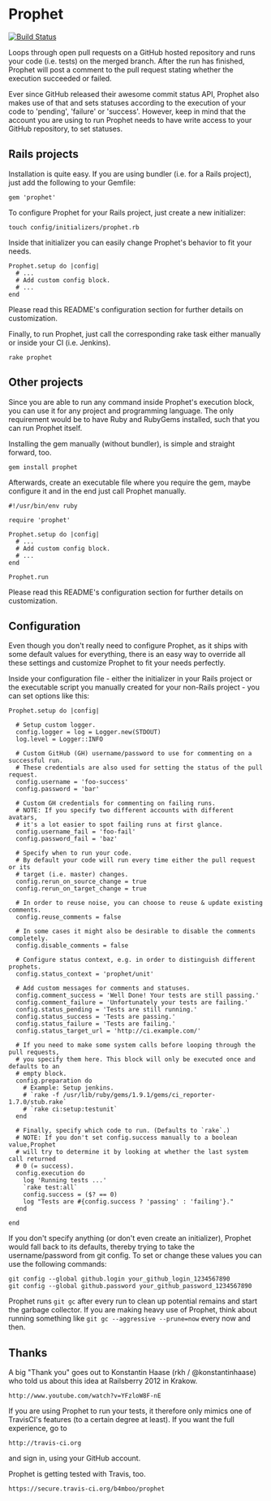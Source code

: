 Prophet
==========
[![Build Status](https://secure.travis-ci.org/b4mboo/prophet.png)](https://secure.travis-ci.org/b4mboo/prophet)

Loops through open pull requests on a GitHub hosted repository and runs your code
(i.e. tests) on the merged branch. After the run has finished, Prophet will
post a comment to the pull request stating whether the execution succeeded or failed.

Ever since GitHub released their awesome commit status API, Prophet also makes use
of that and sets statuses according to the execution of your code to 'pending',
'failure' or 'success'.
However, keep in mind that the account you are using to run Prophet needs to have
write access to your GitHub repository, to set statuses.


Rails projects
--------------

Installation is quite easy. If you are using bundler (i.e. for a Rails project),
just add the following to your Gemfile:

    gem 'prophet'

To configure Prophet for your Rails project, just create a new initializer:

    touch config/initializers/prophet.rb

Inside that initializer you can easily change Prophet's behavior to fit your needs.

    Prophet.setup do |config|
      # ...
      # Add custom config block.
      # ...
    end

Please read this README's configuration section for further details on
customization.

Finally, to run Prophet, just call the corresponding rake task either
manually or inside your CI (i.e. Jenkins).

    rake prophet


Other projects
--------------

Since you are able to run any command inside Prophet's execution block,
you can use it for any project and programming language. The only requirement
would be to have Ruby and RubyGems installed, such that you can run Prophet
itself.

Installing the gem manually (without bundler), is simple and straight forward, too.

    gem install prophet

Afterwards, create an executable file where you require the gem, maybe configure
it and in the end just call Prophet manually.

    #!/usr/bin/env ruby

    require 'prophet'

    Prophet.setup do |config|
      # ...
      # Add custom config block.
      # ...
    end

    Prophet.run

Please read this README's configuration section for further details on
customization.


Configuration
-------------

Even though you don't really need to configure Prophet, as it ships with some
default values for everything, there is an easy way to override all these settings
and customize Prophet to fit your needs perfectly.

Inside your configuration file - either the initializer in your Rails project or the
executable script you manually created for your non-Rails project - you can set
options like this:

    Prophet.setup do |config|

      # Setup custom logger.
      config.logger = log = Logger.new(STDOUT)
      log.level = Logger::INFO

      # Custom GitHub (GH) username/password to use for commenting on a successful run.
      # These credentials are also used for setting the status of the pull request.
      config.username = 'foo-success'
      config.password = 'bar'

      # Custom GH credentials for commenting on failing runs.
      # NOTE: If you specify two different accounts with different avatars,
      # it's a lot easier to spot failing runs at first glance.
      config.username_fail = 'foo-fail'
      config.password_fail = 'baz'

      # Specify when to run your code.
      # By default your code will run every time either the pull request or its
      # target (i.e. master) changes.
      config.rerun_on_source_change = true
      config.rerun_on_target_change = true

      # In order to reuse noise, you can choose to reuse & update existing comments.
      config.reuse_comments = false

      # In some cases it might also be desirable to disable the comments completely.
      config.disable_comments = false

      # Configure status context, e.g. in order to distinguish different prophets.
      config.status_context = 'prophet/unit'

      # Add custom messages for comments and statuses.
      config.comment_success = 'Well Done! Your tests are still passing.'
      config.comment_failure = 'Unfortunately your tests are failing.'
      config.status_pending = 'Tests are still running.'
      config.status_success = 'Tests are passing.'
      config.status_failure = 'Tests are failing.'
      config.status_target_url = 'http://ci.example.com/'

      # If you need to make some system calls before looping through the pull requests,
      # you specify them here. This block will only be executed once and defaults to an
      # empty block.
      config.preparation do
        # Example: Setup jenkins.
        # `rake -f /usr/lib/ruby/gems/1.9.1/gems/ci_reporter-1.7.0/stub.rake`
        # `rake ci:setup:testunit`
      end

      # Finally, specify which code to run. (Defaults to `rake`.)
      # NOTE: If you don't set config.success manually to a boolean value,Prophet
      # will try to determine it by looking at whether the last system call returned
      # 0 (= success).
      config.execution do
        log 'Running tests ...'
        `rake test:all`
        config.success = ($? == 0)
        log "Tests are #{config.success ? 'passing' : 'failing'}."
      end

    end

If you don't specify anything (or don't even create an initializer), Prophet
would fall back to its defaults, thereby trying to take the username/password
from git config. To set or change these values you can use the following
commands:

    git config --global github.login your_github_login_1234567890
    git config --global github.password your_github_password_1234567890

Prophet runs `git gc` after every run to clean up potential remains and start
the garbage collector. If you are making heavy use of Prophet, think about
running something like `git gc --aggressive --prune=now` every now and then.


Thanks
------

A big "Thank you" goes out to Konstantin Haase (rkh / @konstantinhaase) who
told us about this idea at Railsberry 2012 in Krakow.

    http://www.youtube.com/watch?v=YFzloW8F-nE

If you are using Prophet to run your tests, it therefore only mimics one of
TravisCI's features (to a certain degree at least). If you want the full
experience, go to

    http://travis-ci.org

and sign in, using your GitHub account.

Prophet is getting tested with Travis, too.

    https://secure.travis-ci.org/b4mboo/prophet

